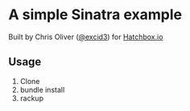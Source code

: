 # A simple Sinatra example

Built by Chris Oliver ([@excid3](https://twitter.com/excid3)) for
[Hatchbox.io](https://hatchbox.io)

## Usage

1. Clone
2. bundle install
3. rackup
